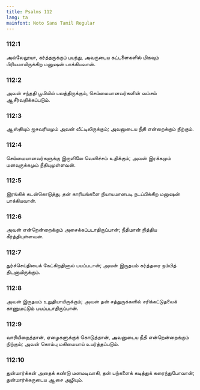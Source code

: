 ```yaml
---
title: Psalms 112
lang: ta
mainfont: Noto Sans Tamil Regular
---
```


###  112:1

அல்லேலூயா, கர்த்தருக்குப் பயந்து, அவருடைய கட்டளைகளில் மிகவும் பிரியமாயிருக்கிற மனுஷன் பாக்கியவான்.

###  112:2

அவன் சந்ததி பூமியில் பலத்திருக்கும், செம்மையானவர்களின் வம்சம் ஆசீர்வதிக்கப்படும்.

###  112:3

ஆஸ்தியும் ஐசுவரியமும் அவன் வீட்டிலிருக்கும்; அவனுடைய நீதி என்றைக்கும் நிற்கும்.

###  112:4

செம்மையானவர்களுக்கு இருளிலே வெளிச்சம் உதிக்கும்; அவன் இரக்கமும் மனவுருக்கமும் நீதியுமுள்ளவன்.

###  112:5

இரங்கிக் கடன்கொடுத்து, தன் காரியங்களை நியாயமானபடி நடப்பிக்கிற மனுஷன் பாக்கியவான்.

###  112:6

அவன் என்றென்றைக்கும் அசைக்கப்படாதிருப்பான்; நீதிமான் நித்திய கீர்த்தியுள்ளவன்.

###  112:7

துர்ச்செய்தியைக் கேட்கிறதினால் பயப்படான்; அவன் இருதயம் கர்த்தரை நம்பித் திடனாயிருக்கும்.

###  112:8

அவன் இருதயம் உறுதியாயிருக்கும்; அவன் தன் சத்துருக்களில் சரிக்கட்டுதலைக் காணுமட்டும் பயப்படாதிருப்பான்.

###  112:9

வாரியிறைத்தான், ஏழைகளுக்குக் கொடுத்தான், அவனுடைய நீதி என்றென்றைக்கும் நிற்கும்; அவன் கொம்பு மகிமையாய் உயர்த்தப்படும்.

###  112:10

துன்மார்க்கன் அதைக் கண்டு மனமடிவாகி, தன் பற்களைக் கடித்துக் கரைந்துபோவான்; துன்மார்க்கருடைய ஆசை அழியும்.

